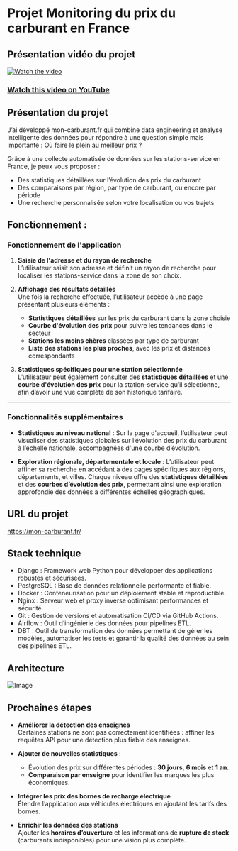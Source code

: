 # Projet Monitoring du prix du carburant en France

## Présentation vidéo du projet

[![Watch the video](https://img.youtube.com/vi/8e9nn5UQJIk/maxresdefault.jpg)](https://youtu.be/8e9nn5UQJIk)

### [Watch this video on YouTube](https://youtu.be/8e9nn5UQJIk)


## Présentation du projet
J’ai développé mon-carburant.fr qui combine data engineering et analyse intelligente des données pour répondre à une question simple mais importante :
Où faire le plein au meilleur prix ?

Grâce à une collecte automatisée de données sur les stations-service en France, je peux vous proposer :

-  Des statistiques détaillées sur l’évolution des prix du carburant
-  Des comparaisons par région, par type de carburant, ou encore par période
-  Une recherche personnalisée selon votre localisation ou vos trajets

## Fonctionnement :

### Fonctionnement de l'application

1. **Saisie de l'adresse et du rayon de recherche**  
L’utilisateur saisit son adresse et définit un rayon de recherche pour localiser les stations-service dans la zone de son choix.

2. **Affichage des résultats détaillés**  
Une fois la recherche effectuée, l’utilisateur accède à une page présentant plusieurs éléments :
   - **Statistiques détaillées** sur les prix du carburant dans la zone choisie
   - **Courbe d'évolution des prix** pour suivre les tendances dans le secteur
   - **Stations les moins chères** classées par type de carburant
   - **Liste des stations les plus proches**, avec les prix et distances correspondants

3. **Statistiques spécifiques pour une station sélectionnée**  
L’utilisateur peut également consulter des **statistiques détaillées** et une **courbe d'évolution des prix** pour la station-service qu’il sélectionne, afin d’avoir une vue complète de son historique tarifaire.

---

### Fonctionnalités supplémentaires

- **Statistiques au niveau national** : Sur la page d'accueil, l’utilisateur peut visualiser des statistiques globales sur l’évolution des prix du carburant à l’échelle nationale, accompagnées d'une courbe d’évolution.
  
- **Exploration régionale, départementale et locale** : L’utilisateur peut affiner sa recherche en accédant à des pages spécifiques aux régions, départements, et villes. Chaque niveau offre des **statistiques détaillées** et des **courbes d’évolution des prix**, permettant ainsi une exploration approfondie des données à différentes échelles géographiques.



## URL du projet
https://mon-carburant.fr/

## Stack technique
- Django : Framework web Python pour développer des applications robustes et sécurisées.
- PostgreSQL : Base de données relationnelle performante et fiable.
- Docker : Conteneurisation pour un déploiement stable et reproductible.
- Nginx : Serveur web et proxy inverse optimisant performances et sécurité.
- Git : Gestion de versions et automatisation CI/CD via GitHub Actions.
- Airflow : Outil d’ingénierie des données pour pipelines ETL.
- DBT : Outil de transformation des données permettant de gérer les modèles, automatiser les tests et garantir la qualité des données au sein des pipelines ETL.

## Architecture

![Image](https://github.com/user-attachments/assets/0701136f-11ad-4319-ae25-e6d77a7ee47b)

## Prochaines étapes
- **Améliorer la détection des enseignes**  
  Certaines stations ne sont pas correctement identifiées : affiner les requêtes API pour une détection plus fiable des enseignes.

- **Ajouter de nouvelles statistiques** :
  - Évolution des prix sur différentes périodes : **30 jours**, **6 mois** et **1 an**.
  - **Comparaison par enseigne** pour identifier les marques les plus économiques.

- **Intégrer les prix des bornes de recharge électrique**  
  Étendre l’application aux véhicules électriques en ajoutant les tarifs des bornes.

- **Enrichir les données des stations**  
  Ajouter les **horaires d’ouverture** et les informations de **rupture de stock** (carburants indisponibles) pour une vision plus complète.
